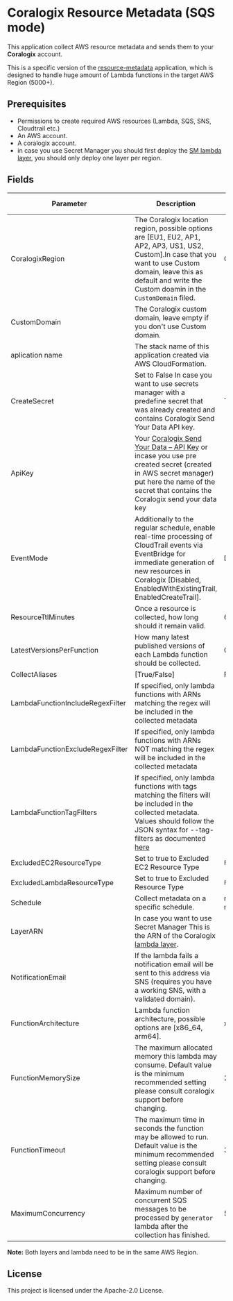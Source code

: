 # Coralogix Resource Metadata (SQS mode)

This application collect AWS resource metadata and sends them to your **Coralogix** account.

This is a specific version of the [resource-metadata](../resource-metadata) application, which is designed to handle huge amount of Lambda functions in the target AWS Region (5000+).

## Prerequisites

* Permissions to create required AWS resources (Lambda, SQS, SNS, Cloudtrail etc.)
* An AWS account.
* A coralogix account.
* in case you use Secret Manager you should first deploy the [SM lambda layer](https://serverlessrepo.aws.amazon.com/applications/eu-central-1/597078901540/Coralogix-Lambda-SSMLayer), you should only deploy one layer per region.

## Fields

| Parameter | Description | Default Value | Required |
|---|---|---|---|
| CoralogixRegion | The Coralogix location region, possible options are [EU1, EU2, AP1, AP2, AP3, US1, US2, Custom].In case that you want to use Custom domain, leave this as default and write the Custom doamin in the ``CustomDomain`` filed. | Custom | :heavy_check_mark: |
| CustomDomain | The Coralogix custom domain, leave empty if you don't use Custom domain. | | |
| aplication name | The stack name of this application created via AWS CloudFormation. | | :heavy_check_mark: |
| CreateSecret |  Set to False In case you want to use secrets manager with a predefine secret that was already created and contains Coralogix Send Your Data API key. | True | |
| ApiKey | Your [Coralogix Send Your Data – API Key](https://coralogix.com/docs/send-your-data-api-key/) or incase you use pre created secret (created in AWS secret manager) put here the name of the secret that contains the Coralogix send your data key | | :heavy_check_mark: |
| EventMode | Additionally to the regular schedule, enable real-time processing of CloudTrail events via EventBridge for immediate generation of new resources in Coralogix [Disabled, EnabledWithExistingTrail, EnabledCreateTrail]. | Disabled | |
| ResourceTtlMinutes | Once a resource is collected, how long should it remain valid. | 60 | |
| LatestVersionsPerFunction | How many latest published versions of each Lambda function should be collected. | 0 | |
| CollectAliases | [True/False] | False | |
| LambdaFunctionIncludeRegexFilter | If specified, only lambda functions with ARNs matching the regex will be included in the collected metadata | | |
| LambdaFunctionExcludeRegexFilter | If specified, only lambda functions with ARNs NOT matching the regex will be included in the collected metadata | | |
| LambdaFunctionTagFilters | If specified, only lambda functions with tags matching the filters will be included in the collected metadata. Values should follow the JSON syntax for --tag-filters as documented [here](https://docs.aws.amazon.com/cli/latest/reference/resourcegroupstaggingapi/get-resources.html#options) | | |
| ExcludedEC2ResourceType | Set to true to Excluded EC2 Resource Type | `False` | |
| ExcludedLambdaResourceType | Set to true to Excluded Resource Type | `False` | |
| Schedule | Collect metadata on a specific schedule. | rate(30 minutes) | |
| LayerARN | In case you want to use Secret Manager This is the ARN of the Coralogix [lambda layer](https://serverlessrepo.aws.amazon.com/applications/eu-central-1/597078901540/Coralogix-Lambda-SSMLayer). | | |
| NotificationEmail | If the lambda fails a notification email will be sent to this address via SNS (requires you have a working SNS, with a validated domain). | | |
| FunctionArchitecture | Lambda function architecture, possible options are [x86_64, arm64]. | x86_64 | |
| FunctionMemorySize | The maximum allocated memory this lambda may consume. Default value is the minimum recommended setting please consult coralogix support before changing. | 256 | |
| FunctionTimeout | The maximum time in seconds the function may be allowed to run. Default value is the minimum recommended setting please consult coralogix support before changing. | 300 | |
| MaximumConcurrency | Maximum number of concurrent SQS messages to be processed by `generator` lambda after the collection has finished. | 5 | |

**Note:** Both layers and lambda need to be in the same AWS Region.

## License

This project is licensed under the Apache-2.0 License.
